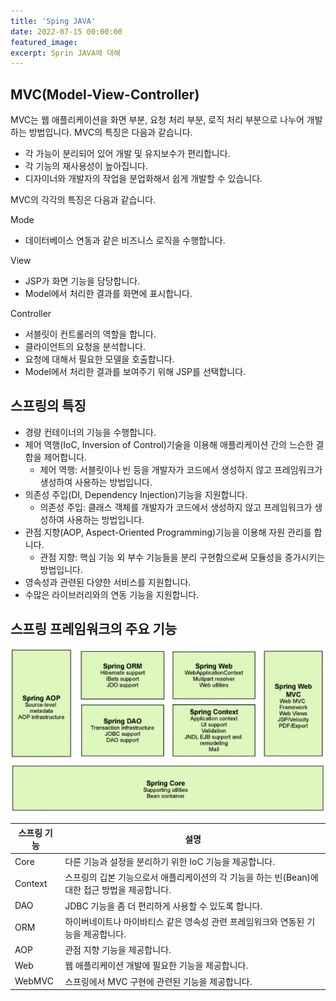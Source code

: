 ```yaml
---
title: 'Sping JAVA'
date: 2022-07-15 00:00:00
featured_image: 
excerpt: Sprin JAVA에 대해
---
```


## MVC(Model-View-Controller)

MVC는 웹 애플리케이션을 화면 부분, 요청 처리 부분, 로직 처리 부분으로 나누어 개발하는 방법입니다. MVC의 특징은 다음과 같습니다.

* 각 가능이 분리되어 있어 개발 및 유지보수가 편리합니다.
* 각 기능의 재사용성이 높아집니다.
* 디자이너와 개발자의 작업을 분업화해서 쉽게 개발할 수 있습니다.

MVC의 각각의 특징은 다음과 같습니다.

  Mode
  * 데이터베이스 연동과 같은 비즈니스 로직을 수행합니다.

  View
  * JSP가 화면 기능을 담당합니다.
  * Model에서 처리한 결과를 화면에 표시합니다.

  Controller
  * 서블릿이 컨트롤러의 역할을 합니다.
  * 클라이언트의 요청을 분석합니다.
  * 요청에 대해서 필요한 모델을 호출합니다.
  * Model에서 처리한 결과를 보여주기 위해 JSP를 선택합니다.

 ## 스프링의 특징
 
 * 경량 컨테이너의 기능을 수행합니다.
 * 제어 역행(IoC, Inversion of Control)기술을 이용해 애플리케이션 간의 느슨한 결합을 제어합니다.
    * 제어 역행: 서블릿이나 빈 등을 개발자가 코드에서 생성하지 않고 프레임워크가 생성하여 사용하는 방법입니다.
 * 의존성 주입(DI, Dependency Injection)기능을 지원합니다.
    * 의존성 주입: 클래스 객체를 개발자가 코드에서 생성하지 않고 프레임워크가 생성하여 사용하는 방법입니다.
 * 관점 지향(AOP, Aspect-Oriented Programming)기능을 이용해 자원 관리를 합니다.
    * 관점 지향: 핵심 기능 외 부수 기능들을 분리 구현함으로써 모듈성을 증가시키는 방법입니다.
 * 영속성과 관련된 다양한 서비스를 지원합니다.
 * 수많은 라이브러리와의 연동 기능을 지원합니다.
 
## 스프링 프레임워크의 주요 기능
![](/images/Spring_Framework/Spring_Framework.jpg)

|스프링 기능|설명                                                                                    |
|----------|----------------------------------------------------------------------------------------|
|Core      |다른 기능과 설정을 분리하기 위한 IoC 기능을 제공합니다.                                     |
|Context   |스프링의 깁본 기능으로서 애플리케이션의 각 기능을 하는 빈(Bean)에 대한 접근 방법을 제공합니다.|
|DAO       |JDBC 기능을 좀 더 편리하게 사용할 수 있도록 합니다.                                        |
|ORM       |하이버네이트나 마이바티스 같은 영속성 관련 프레임워크와 연동된 기능을 제공합니다.             |
|AOP       |관점 지향 기능을 제공합니다.                                                              |
|Web       |웹 애플리케이션 개발에 필요한 기능을 제공합니다.                                            |
|WebMVC    |스프링에서 MVC 구현에 관련된 기능을 제공합니다.                                            |

